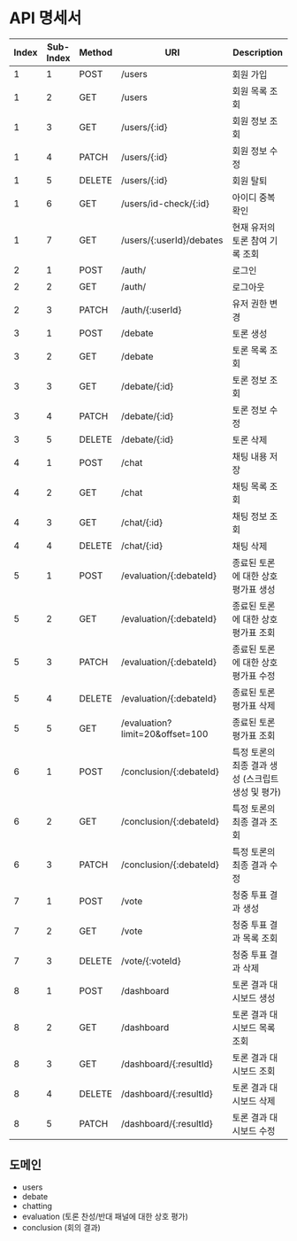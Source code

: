 # API 명세서

| Index | Sub-Index | Method | URI | Description |
| --- | --- | --- | --- | --- |
| 1 | 1 | POST | /users | 회원 가입 |
| 1 | 2 | GET | /users | 회원 목록 조회 |
| 1 | 3 | GET | /users/{:id} | 회원 정보 조회 |
| 1 | 4 | PATCH | /users/{:id} | 회원 정보 수정 |
| 1 | 5 | DELETE | /users/{:id} | 회원 탈퇴 |
| 1 | 6 | GET | /users/id-check/{:id} | 아이디 중복 확인 |
| 1 | 7 | GET | /users/{:userId}/debates | 현재 유저의 토론 참여 기록 조회 |
| 2 | 1 | POST | /auth/ | 로그인 |
| 2 | 2 | GET | /auth/ | 로그아웃 |
| 2 | 3 | PATCH | /auth/{:userId} | 유저 권한 변경 |
| 3 | 1 | POST | /debate | 토론 생성 |
| 3 | 2 | GET | /debate | 토론 목록 조회 |
| 3 | 3 | GET | /debate/{:id} | 토론 정보 조회 |
| 3 | 4 | PATCH | /debate/{:id} | 토론 정보 수정 |
| 3 | 5 | DELETE | /debate/{:id} | 토론 삭제 |
| 4	| 1	| POST	| /chat	| 채팅 내용 저장 |
| 4 | 2 | GET | /chat | 채팅 목록 조회 |
| 4	| 3	| GET | /chat/{:id} | 채팅 정보 조회 |
| 4	| 4 | DELETE | /chat/{:id} | 채팅 삭제 |
| 5 | 1	| POST | /evaluation/{:debateId} | 종료된 토론에 대한 상호 평가표 생성 |
| 5	| 2	| GET | /evaluation/{:debateId} | 종료된 토론에 대한 상호 평가표 조회 |
| 5	| 3	| PATCH | /evaluation/{:debateId} | 종료된 토론에 대한 상호 평가표 수정 |
| 5	| 4	| DELETE | /evaluation/{:debateId} | 종료된 토론 평가표 삭제 |
| 5 | 5 | GET	| /evaluation?limit=20&offset=100 | 종료된 토론 평가표 조회 |
| 6	| 1	| POST | /conclusion/{:debateId} | 특정 토론의 최종 결과 생성 (스크립트 생성 및 평가) |
| 6	| 2	| GET | /conclusion/{:debateId} | 특정 토론의 최종 결과 조회 |
| 6 | 3	| PATCH | /conclusion/{:debateId} |	특정 토론의 최종 결과 수정 |
| 7	| 1 | POST | /vote | 청중 투표 결과 생성 |
| 7 | 2 | GET | /vote | 청중 투표 결과 목록 조회 |
| 7 | 3 | DELETE | /vote/{:voteId} | 청중 투표 결과 삭제 |
| 8	| 1	| POST | /dashboard | 토론 결과 대시보드 생성 |
| 8	| 2	| GET |	/dashboard | 토론 결과 대시보드 목록 조회 |
| 8 | 3 | GET |	/dashboard/{:resultId} | 토론 결과 대시보드 조회 |
| 8 | 4 | DELETE | /dashboard/{:resultId} | 토론 결과 대시보드 삭제 |
| 8 | 5 | PATCH | /dashboard/{:resultId} | 토론 결과 대시보드 수정 |

## 도메인

- users
- debate
- chatting
- evaluation (토론 찬성/반대 패널에 대한 상호 평가)
- conclusion (회의 결과)
